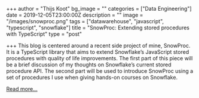 +++
author = "Thijs Koot"
bg_image = ""
categories = ["Data Engineering"]
date = 2019-12-05T23:00:00Z
description = ""
image = "/images/snowproc.png"
tags = ["datawarehouse", "javascript", "typescript", "snowflake"]
title = "SnowProc: Extending stored procedures with TypeScript"
type = "post"

+++
This blog is centered around a recent side project of mine, SnowProc. It is a TypeScript library that aims to extend Snowflake’s JavaScript stored procedures with quality of life improvements. The first part of this piece will be a brief discussion of my thoughts on Snowflake’s current stored procedure API. The second part will be used to introduce SnowProc using a set of procedures I use when giving hands-on courses on Snowflake.

[Read more...](https://thijskoot.nl/snowflake/typescript/2019/12/06/snowproc-stored-procedures-with-typescript.html)